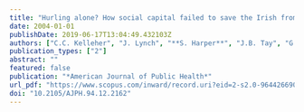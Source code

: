 ```yaml
---
title: "Hurling alone? How social capital failed to save the Irish from cardiovascular disease in the United States"
date: 2004-01-01
publishDate: 2019-06-17T13:04:49.432103Z
authors: ["C.C. Kelleher", "J. Lynch", "**S. Harper**", "J.B. Tay", "G. Nolan"]
publication_types: ["2"]
abstract: ""
featured: false
publication: "*American Journal of Public Health*"
url_pdf: "https://www.scopus.com/inward/record.uri?eid=2-s2.0-9644266909&doi=10.2105%2fAJPH.94.12.2162&partnerID=40&md5=5517d4d26ddd1cbdaebd28f1c0cd508f"
doi: "10.2105/AJPH.94.12.2162"
---
```


